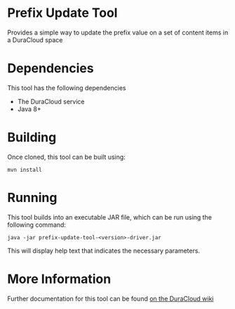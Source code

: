 Prefix Update Tool
==================

Provides a simple way to update the prefix value on a set of content items in a DuraCloud space

# Dependencies
This tool has the following dependencies
* The DuraCloud service
* Java 8+

# Building
Once cloned, this tool can be built using:
```
mvn install
```

# Running
This tool builds into an executable JAR file, which can be run using the following command:
```
java -jar prefix-update-tool-<version>-driver.jar
```
This will display help text that indicates the necessary parameters.

# More Information
Further documentation for this tool can be found [on the DuraCloud wiki](https://wiki.duraspace.org/display/DURACLOUDDOC/Auxiliary+Tools)
